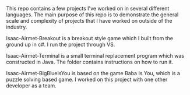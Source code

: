 This repo contains a few projects I've worked on in several different languages. The main purpose of this repo is to demonstrate the general scale and complexity of projects that I have worked on outside of the industry.

Isaac-Airmet-Breakout is a breakout style game which I built from the ground up in c#. I run the project through VS.

Isaac-Airmet-Terminal is a small terminal replacement program which was constructed in Java. The folder contains instructions on how to run it.

Isaac-Airmet-BigBlueIsYou is based on the game Baba Is You, which is a puzzle solving based game. I worked on this project with one other developer as a team.
